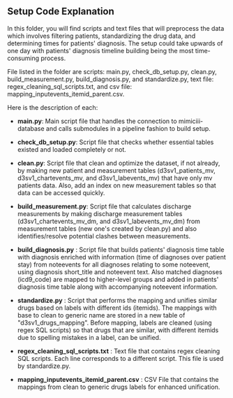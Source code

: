 ## Setup Code Explanation
In this folder, you will find scripts and text files that will preprocess the data which involves filtering patients, standardizing the drug data, and determining times for patients' diagnosis.
The setup could take upwards of one day with patients' diagnosis timeline building being the most time-consuming process.

File listed in the folder are scripts: main.py, check_db_setup.py, clean.py,  build_measurement.py, build_diagnosis.py, and standardize.py, text file: regex_cleaning_sql_scripts.txt, and csv file: mapping_inputevents_itemid_parent.csv.

Here is the description of each:

* **main.py**:
Main script file that handles the connection to mimiciii-database and calls submodules in a pipeline fashion to build setup.  

* **check_db_setup.py**:
Script file that checks whether essential tables existed and loaded completely or not.  

* **clean.py**:
Script file that clean and optimize the dataset, if not already, by making new patient and measurement tables (d3sv1_patients_mv, d3sv1_chartevents_mv, and d3sv1_labevents_mv) that have only mv patients data. Also, add an index on new measurement tables so that data can be accessed quickly.  
 
* **build_measurement.py**:
Script file that calculates discharge measurements by making discharge measurement tables (d3sv1_chartevents_mv_dm, and d3sv1_labevents_mv_dm) from measurement tables (new one's created by clean.py) and also identifies/resolve potential clashes between measurements.  

* **build_diagnosis.py** :
Script file that builds patients' diagnosis time table with diagnosis enriched with information (time of diagnoses over patient stay) from noteevents for all diagnoses relating to some noteevent, using diagnosis short_title and noteevent text. Also matched diagnoses (icd9_code) are mapped to higher-level groups and added in patients' diagnosis time table along with accompanying noteevent information. 

* **standardize.py** :
Script that performs the mapping and unifies similar drugs based on labels with different ids (itemids). The mappings with base to clean to generic name are stored in a new table of "d3sv1_drugs_mapping".
Before mapping, labels are cleaned (using regex SQL scripts) so that drugs that are similar, with different itemids due to spelling mistakes in a label, can be unified.

* **regex_cleaning_sql_scripts.txt** :
Text file that contains regex cleaning SQL scripts. Each line corresponds to a different script. This file is used by standardize.py.

* **mapping_inputevents_itemid_parent.csv** :
CSV File that contains the mappings from clean to generic drugs labels for enhanced unification.